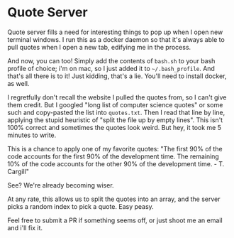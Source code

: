 # Quote Server

Quote server fills a need for interesting things to pop up when I open new terminal windows. I run this as a docker daemon so that it's always able to pull quotes when I open a new tab, edifying me in the process.

And now, you can too! Simply add the contents of `bash.sh` to your bash profile of choice; i'm on mac, so I just added it to `~/.bash_profile`. And that's all there is to it! Just kidding, that's a lie. You'll need to install docker, as well.

I regretfully don't recall the website I pulled the quotes from, so I can't give them credit. But I googled "long list of computer science quotes" or some such and copy-pasted the list into `quotes.txt`. Then I read that line by line, applying the stupid heuristic of "split the file up by empty lines". This isn't 100% correct and sometimes the quotes look weird. But hey, it took me 5 minutes to write.

This is a chance to apply one of my favorite quotes: "The first 90% of the code accounts for the first 90% of the development time. The remaining 10% of the code accounts for the other 90% of the development time. - T. Cargill"

See? We're already becoming wiser.

At any rate, this allows us to split the quotes into an array, and the server picks a random index to pick a quote. Easy peasy.

Feel free to submit a PR if something seems off, or just shoot me an email and i'll fix it.
